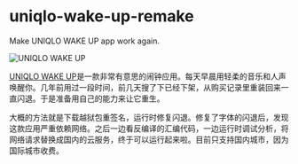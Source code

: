 # uniqlo-wake-up-remake
Make UNIQLO WAKE UP app work again.

![UNIQLO WAKE UP](http://johnwong.qiniudn.com/IMG_5359.PNG)

[UNIQLO WAKE UP](https://www.appinn.com/uniqlo-wake-up/)是一款非常有意思的闹钟应用。每天早晨用轻柔的音乐和人声唤醒你。几年前用过一段时间，前几天搜了下已经下架，从购买记录里重装回来一直闪退。于是准备用自己的能力来让它重生。

大概的方法就是下载越狱包重签名，运行时修复闪退。修复了字体的闪退后，发现这款应用严重依赖网络。之后一边看反编译的汇编代码，一边运行时调试分析，将网络请求替换成国内的云服务，终于可以运行起来啦。目前只支持国内城市，因为国际城市收费。
